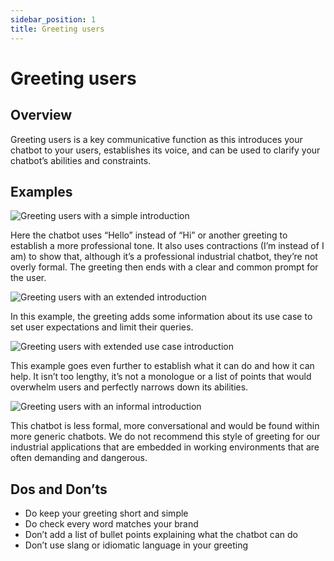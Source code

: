 ```yaml
---
sidebar_position: 1
title: Greeting users
---
```

# Greeting users 
## Overview 

Greeting users is a key communicative function as this introduces your chatbot to your users, establishes its voice, and can be used to clarify your chatbot’s abilities and constraints. 
## Examples

![Greeting users with a simple introduction](https://www.figma.com/design/wEptRgAezDU1z80Cn3eZ0o/iX-Pattern-Illustrations?node-id=3218-4327&t=etx1DcSbA7VDx5xD-4)

Here the chatbot uses “Hello” instead of “Hi” or another greeting to establish a more professional tone. It also uses contractions (I’m instead of I am) to show that, although it’s a professional industrial chatbot, they’re not overly formal. The greeting then ends with a clear and common prompt for the user. 

![Greeting users with an extended introduction](https://www.figma.com/design/wEptRgAezDU1z80Cn3eZ0o/iX-Pattern-Illustrations?node-id=3218-4410&t=etx1DcSbA7VDx5xD-4) 

In this example, the greeting adds some information about its use case to set user expectations and limit their queries.

![Greeting users with extended use case introduction](https://www.figma.com/design/wEptRgAezDU1z80Cn3eZ0o/iX-Pattern-Illustrations?node-id=3218-4412&t=etx1DcSbA7VDx5xD-4) 

This example goes even further to establish what it can do and how it can help. It isn’t too lengthy, it’s not a monologue or a list of points that would overwhelm users and perfectly narrows down its abilities. 

![Greeting users with an informal introduction](https://www.figma.com/design/wEptRgAezDU1z80Cn3eZ0o/iX-Pattern-Illustrations?node-id=3218-4414&t=etx1DcSbA7VDx5xD-4)

This chatbot is less formal, more conversational and would be found within more generic chatbots. We do not recommend this style of greeting for our industrial applications that are embedded in working environments that are often demanding and dangerous. 

## Dos and Don’ts

- Do keep your greeting short and simple  
-	Do check every word matches your brand  
-	Don’t add a list of bullet points explaining what the chatbot can do   
-	Don’t use slang or idiomatic language in your greeting 
